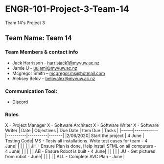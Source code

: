 # ENGR-101-Project-3-Team-14
Team 14's Project 3

## Team Name: Team 14

### Team Members & contact info
- Jack Harrisson - harrisjack1@myvuw.ac.nz
- Jamie U - uujami@myvuw.ac.nz
- Mcgregor Smith – mcgregor.ms@hotmail.com
- Aleksey Belov – belovalex@myvuw.ac.nz

### Communication Tool:
- Discord

### Roles

X - Project Manager
X - Software Architect
X - Software Writer
X - Software Writer
| Date | Objectives | Due Date | Item Due | Tasks |
|------|------------|----------|----------|-------|
|2/06/2020| Start the project | 4 June | Testing Code| MS - Tests all installations. Write test cases for team  - 4 June|
|      |            |          |          | JH - Ensure Plan is done, Help install SFML on all computers - 4 June| 
|      |            |          |          | AB - Ensure Robot is built - 4 June|
|      |            |          |          | JU - Get pictures from robot - June|
|      |            |          |          | ALL - Complete AVC Plan - June|

